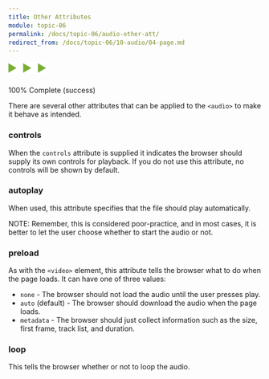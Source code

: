 ```yaml
---
title: Other Attributes
module: topic-06
permalink: /docs/topic-06/audio-other-att/
redirect_from: /docs/topic-06/10-audio/04-page.md
---
```


<img src="./../../../img/arrow-divider.svg" style="width: 75px; border: none; margin: 0px 0 20px 0" />

<div class="panel panel-success">
  <div class="progress" style="margin-bottom: 0; border-bottom-left-radius: 0; border-bottom-right-radius: 0;">
    <div class="progress-bar progress-bar-success progress-bar-striped" role="progressbar" aria-valuenow="100" aria-valuemin="0" aria-valuemax="100" style="width: 100%">
      <span class="sr-only">100% Complete (success)</span>
    </div>
  </div>
  <div class="panel-body">
    <p style="font-size: large; margin: 0;"><span style="color: #999"><audio src="#"</span> <span style="color: #79AF33; font-weight: bold;">preload controls ></span><span style="color: #999"></audio></span></p>
  </div>
</div>


There are several other attributes that can be applied to the `<audio>` to make it behave as intended.

### controls

When the `controls` attribute is supplied it indicates the browser should supply its own controls for playback. If you do not use this attribute, no controls will be shown by default.

### autoplay

When used, this attribute specifies that the file should play automatically.

<span class="label label-info">NOTE:</span> Remember, this is considered poor-practice, and in most cases, it is better to let the user choose whether to start the audio or not.

### preload

As with the `<video>` element, this attribute tells the browser what to do when the page loads. It can have one of three values:

- `none` - The browser should not load the audio until the user presses play.
- `auto` (default) - The browser should download the audio when the page loads.
- `metadata` - The browser should just collect information such as the size, first frame, track list, and duration.

### loop

This tells the browser whether or not to loop the audio.
